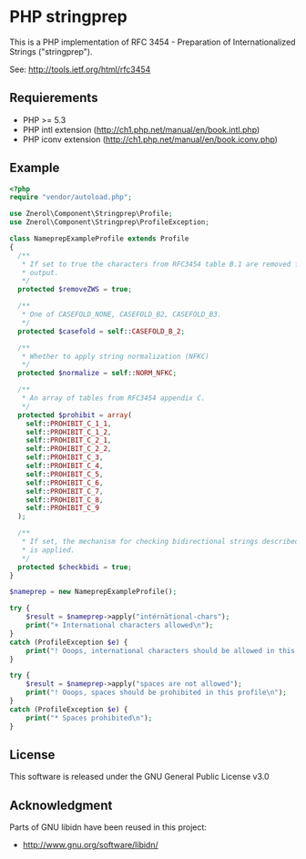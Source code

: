 PHP stringprep
==============

This is a PHP implementation of RFC 3454 - Preparation of Internationalized
Strings ("stringprep").

See: http://tools.ietf.org/html/rfc3454

Requierements
-------------

* PHP >= 5.3
* PHP intl extension (http://ch1.php.net/manual/en/book.intl.php)
* PHP iconv extension (http://ch1.php.net/manual/en/book.iconv.php)

Example
-------

```php
<?php
require "vendor/autoload.php";

use Znerol\Component\Stringprep\Profile;
use Znerol\Component\Stringprep\ProfileException;

class NameprepExampleProfile extends Profile
{
  /**
   * If set to true the characters from RFC3454 table B.1 are removed from the 
   * output.
   */
  protected $removeZWS = true;

  /**
   * One of CASEFOLD_NONE, CASEFOLD_B2, CASEFOLD_B3.
   */
  protected $casefold = self::CASEFOLD_B_2;

  /**
   * Whether to apply string normalization (NFKC)
   */
  protected $normalize = self::NORM_NFKC;

  /**
   * An array of tables from RFC3454 appendix C.
   */
  protected $prohibit = array(
    self::PROHIBIT_C_1_1,
    self::PROHIBIT_C_1_2,
    self::PROHIBIT_C_2_1,
    self::PROHIBIT_C_2_2,
    self::PROHIBIT_C_3,
    self::PROHIBIT_C_4,
    self::PROHIBIT_C_5,
    self::PROHIBIT_C_6,
    self::PROHIBIT_C_7,
    self::PROHIBIT_C_8,
    self::PROHIBIT_C_9
  );

  /**
   * If set, the mechanism for checking bidirectional strings described in RFC3454 
   * is applied.
   */
  protected $checkbidi = true;
}

$nameprep = new NameprepExampleProfile();

try {
    $result = $nameprep->apply("intérnätional-chars");
    print("+ International characters allowed\n");
}
catch (ProfileException $e) {
    print("! Ooops, international characters should be allowed in this profile\n");
}

try {
    $result = $nameprep->apply("spaces are not allowed");
    print("! Ooops, spaces should be prohibited in this profile\n");
}
catch (ProfileException $e) {
    print("* Spaces prohibited\n");
}
```

License
-------

This software is released under the GNU General Public License v3.0

Acknowledgment
--------------

Parts of GNU libidn have been reused in this project:
* http://www.gnu.org/software/libidn/
